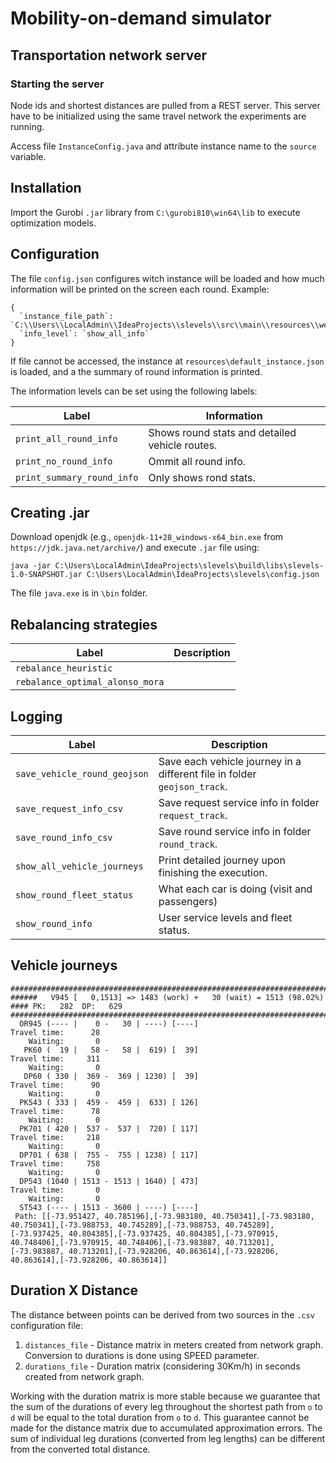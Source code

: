 # Mobility-on-demand simulator
## Transportation network server
### Starting the server

Node ids and shortest distances are pulled from a REST server.
This server have to be initialized using the same travel
network the experiments are running.

Access file `InstanceConfig.java` and attribute instance name to the `source` variable.

## Installation

Import the Gurobi `.jar` library from `C:\gurobi810\win64\lib` to execute optimization models.

## Configuration

The file `config.json` configures witch instance will be loaded and how much information will be printed on the screen each
round. Example:

    {
      `instance_file_path`: `C:\\Users\\LocalAdmin\\IdeaProjects\\slevels\\src\\main\\resources\\week\\profile_time.json`,
      `info_level`: `show_all_info`
    }

If file cannot be accessed, the instance at `resources\default_instance.json` is loaded, and a the summary of round
information is printed.

The information levels can be set using the following labels:


|Label|Information|
|-----|-----------|
|`print_all_round_info`| Shows round stats and detailed vehicle routes.|
|`print_no_round_info`| Ommit all round info.|
|`print_summary_round_info`| Only shows rond stats.|



## Creating .jar

Download openjdk (e.g., `openjdk-11+28_windows-x64_bin.exe` from `https://jdk.java.net/archive/`) and execute `.jar` file using:
    
    java -jar C:\Users\LocalAdmin\IdeaProjects\slevels\build\libs\slevels-1.0-SNAPSHOT.jar C:\Users\LocalAdmin\IdeaProjects\slevels\config.json

The file `java.exe` is in `\bin` folder.


## Rebalancing strategies

|Label|Description|
|-----|-----------|
|`rebalance_heuristic`||
|`rebalance_optimal_alonso_mora`| | 

## Logging

|Label|Description|
|-----|-----------|
|`save_vehicle_round_geojson`| Save each vehicle journey in a different file  in folder `geojson_track`.|
|`save_request_info_csv`| Save request service info  in folder `request_track`.|
|`save_round_info_csv`| Save round service info in folder `round_track`.|
|`show_all_vehicle_journeys`|Print detailed journey upon finishing the execution.|
|`show_round_fleet_status`| What each car is doing (visit and passengers)|
|`show_round_info`| User service levels and fleet status.|

## Vehicle journeys
    
    ########################################################################################
    ######   V945 [   0,1513] => 1483 (work) +   30 (wait) = 1513 (98.02%) #### PK:   282  DP:   629
    ########################################################################################
      OR945 (---- |    0 -   30 | ----) [----]
    Travel time:      28
        Waiting:       0
       PK60 (  19 |   58 -   58 |  619) [  39]
    Travel time:     311
        Waiting:       0
       DP60 ( 330 |  369 -  369 | 1230) [  39]
    Travel time:      90
        Waiting:       0
      PK543 ( 333 |  459 -  459 |  633) [ 126]
    Travel time:      78
        Waiting:       0
      PK701 ( 420 |  537 -  537 |  720) [ 117]
    Travel time:     218
        Waiting:       0
      DP701 ( 638 |  755 -  755 | 1238) [ 117]
    Travel time:     758
        Waiting:       0
      DP543 (1040 | 1513 - 1513 | 1640) [ 473]
    Travel time:       0
        Waiting:       0
      ST543 (---- | 1513 - 3600 | ----) [----]
     Path: [[-73.951427, 40.785196],[-73.983180, 40.750341],[-73.983180, 40.750341],[-73.988753, 40.745289],[-73.988753, 40.745289],[-73.937425, 40.804385],[-73.937425, 40.804385],[-73.970915, 40.748406],[-73.970915, 40.748406],[-73.983887, 40.713201],[-73.983887, 40.713201],[-73.928206, 40.863614],[-73.928206, 40.863614],[-73.928206, 40.863614]]

## Duration X Distance

The distance between points can be derived from two sources in the `.csv` configuration file:
1) `distances_file` - Distance matrix in meters created from network graph. Conversion to durations is done using 
SPEED parameter.
2) `durations_file` - Duration matrix (considering 30Km/h) in seconds created from network graph.

Working with the duration matrix is more stable because we guarantee that the sum of the durations of every leg throughout 
the shortest path from `o` to `d` will be equal to the total duration from  `o` to `d`.
This guarantee cannot be made for the distance matrix due to accumulated approximation errors.
The sum of individual leg durations (converted from leg lengths) can be different from the converted total distance.